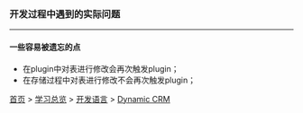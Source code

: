 ### 开发过程中遇到的实际问题
-------

#### 一些容易被遗忘的点

* 在plugin中对表进行修改会再次触发plugin；
* 在存储过程中对表进行修改不会再次触发plugin；



[首页](../../../README.md) > [学习总览](../../../introduction/studyCatalogList.md) > [开发语言](../developmentLanguage.md) > [Dynamic CRM](DynamicCRM/DynamicCRM.md)
